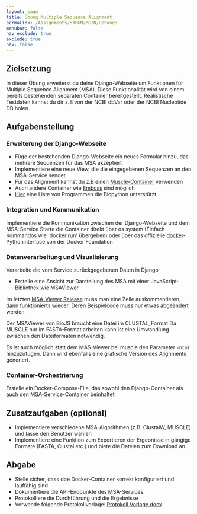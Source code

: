 ```yaml
---
layout: page
title: Übung Multiple Sequence Alignment
permalink: /Assignments/5XBGM/MGIN/Uebung3
menubar: false
nav_exclude: true
exclude: true
nav: false
---
```


## Zielsetzung
In dieser Übung erweiterst du deine Django-Webseite um Funktionen für Multiple Sequence Alignment (MSA). Diese Funktionalität wird von einem bereits bestehenden separaten Container bereitgestellt. Realistische Testdaten kannst du dir z.B von der NCBI dbVar oder der NCBI Nucleotide DB holen.

## Aufgabenstellung

### Erweiterung der Django-Webseite

 - Füge der bestehenden Django-Webseite ein neues Formular hinzu, das mehrere Sequenzen für das MSA akzeptiert
 - Implementiere eine neue View, die die eingegebenen Sequenzen an den MSA-Service sendet
 - Für das Alignment kannst du z.B einen [Muscle-Container](https://hub.docker.com/r/biocontainers/muscle) verwenden
  - Auch andere Container wie [Emboss](https://hub.docker.com/r/biocontainers/emboss) sind möglich
  - [Hier](https://biopython.org/docs/dev/Tutorial/chapter_msa.html) eine Liste von Programmen die Biopython unterstützt


### Integration und Kommunikation

Implementiere die Kommunikation zwischen der Django-Webseite und dem MSA-Service
Starte die Container direkt über os.system (Einfach Kommandos wie 'docker run' übergeben) oder über das offizielle [docker](https://pypi.org/project/docker/)-Pythoninterface von der Docker Foundation

### Datenverarbeitung und Visualisierung

Verarbeite die vom Service zurückgegebenen Daten in Django
- Erstelle eine Ansicht zur Darstellung des MSA mit einer JavaScript-Bibliothek wie MSAViewer

Im letzten [MSA-Viewer Release](https://github.com/wilzbach/msa/releases/tag/v1.0.0) muss man eine Zeile auskommentieren, dann funktionierts wieder. Deren Beispielcode muss nur etwas abgeändert werden


Der MSAViewer von BioJS braucht eine Datei im CLUSTAL_Format
Da MUSCLE nur im FASTA-Format arbeiten kann ist eine Umwandlung zwischen den Dateiformaten notwendig.

Es ist auch möglich statt dem MAS-Viewer bei muscle den Parameter `-html` hinzuzufügen. Dann wird ebenfalls eine grafische Version des Alignments generiert.

### Container-Orchestrierung

Erstelle ein Docker-Compose-File, das sowohl den Django-Container als auch den MSA-Service-Container beinhaltet


## Zusatzaufgaben (optional)

- Implementiere verschiedene MSA-Algorithmen (z.B. ClustalW, MUSCLE) und lasse den Benutzer wählen
- Implementiere eine Funktion zum Exportieren der Ergebnisse in gängige Formate (FASTA, Clustal etc.) und biete die Dateien zum Download an.

## Abgabe
- Stelle sicher, dass doe Docker-Container korrekt konfiguriert und lauffähig sind
- Dokumentiere die API-Endpunkte des MSA-Services.
- Protokolliere die Durchführung und die Ergebnisse
- Verwende folgende Protokollvorlage: [Protokoll Vorlage.docx](/TeachingMaterials/General/Protokoll%20Vorlage.docx)
